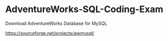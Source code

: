 # AdventureWorks-SQL-Coding-Exam


Download AdventureWorks Database for MySQL 

https://sourceforge.net/projects/awmysql/
